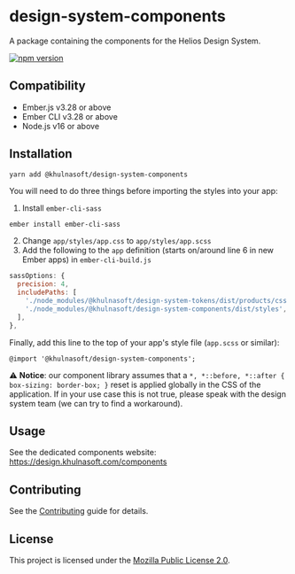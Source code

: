 design-system-components
==============================================================================

A package containing the components for the Helios Design System.

[![npm version](https://badge.fury.io/js/%40khulnasoft%2Fdesign-system-components.svg)](https://badge.fury.io/js/%40khulnasoft%2Fdesign-system-components)


Compatibility
------------------------------------------------------------------------------

* Ember.js v3.28 or above
* Ember CLI v3.28 or above
* Node.js v16 or above


Installation
------------------------------------------------------------------------------

```
yarn add @khulnasoft/design-system-components
```

You will need to do three things before importing the styles into your app:

1. Install `ember-cli-sass`

```bash
ember install ember-cli-sass
```

2. Change `app/styles/app.css` to `app/styles/app.scss`
3. Add the following to the `app` definition (starts on/around line 6 in new Ember apps) in `ember-cli-build.js`

```js
sassOptions: {
  precision: 4,
  includePaths: [
    './node_modules/@khulnasoft/design-system-tokens/dist/products/css',
    './node_modules/@khulnasoft/design-system-components/dist/styles',
  ],
},
```

Finally, add this line to the top of your app's style file (`app.scss` or similar):

```
@import '@khulnasoft/design-system-components';
```

⚠️ **Notice**: our component library assumes that a `*, *::before, *::after { box-sizing: border-box; }` reset is applied globally in the CSS of the application. If in your use case this is not true, please speak with the design system team (we can try to find a workaround).

Usage
------------------------------------------------------------------------------

See the dedicated components website: https://design.khulnasoft.com/components


Contributing
------------------------------------------------------------------------------

See the [Contributing](CONTRIBUTING.md) guide for details.


License
------------------------------------------------------------------------------

This project is licensed under the [Mozilla Public License 2.0](LICENSE.md).
